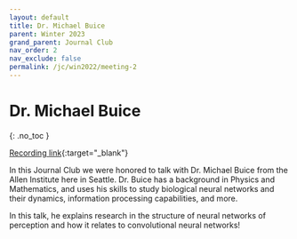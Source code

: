 ```yaml
---
layout: default
title: Dr. Michael Buice
parent: Winter 2023
grand_parent: Journal Club
nav_order: 2
nav_exclude: false
permalink: /jc/win2022/meeting-2
---
```


# Dr. Michael Buice
{: .no_toc }

[Recording link](https://www.youtube.com/watch?v=61QofkkwkzU){:target="_blank"}

In this Journal Club we were honored to talk with Dr. Michael Buice from the Allen Institute here in Seattle. Dr. Buice has a background in Physics and Mathematics, and uses his skills to study biological neural networks and their dynamics, information processing capabilities, and more.

In this talk, he explains research in the structure of neural networks of perception and how it relates to convolutional neural networks!